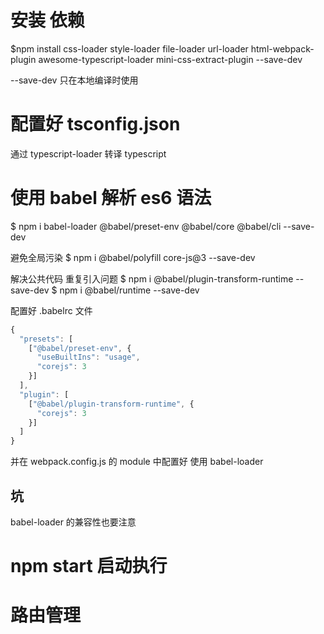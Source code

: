 # 安装 依赖
  $npm install css-loader style-loader file-loader url-loader html-webpack-plugin awesome-typescript-loader mini-css-extract-plugin --save-dev

  --save-dev 只在本地编译时使用

# 配置好 tsconfig.json
通过 typescript-loader 转译 typescript

# 使用 babel 解析 es6 语法
$ npm i babel-loader @babel/preset-env @babel/core @babel/cli --save-dev

避免全局污染
$ npm i @babel/polyfill core-js@3 --save-dev

解决公共代码 重复引入问题
$ npm i @babel/plugin-transform-runtime --save-dev
$ npm i @babel/runtime --save-dev

配置好 .babelrc 文件
```js
{
  "presets": [
    ["@babel/preset-env", {
      "useBuiltIns": "usage",
      "corejs": 3
    }]
  ],
  "plugin": [
    ["@babel/plugin-transform-runtime", {
      "corejs": 3
    }]
  ]
}
```
并在 webpack.config.js 的 module 中配置好 使用 babel-loader

## 坑
  babel-loader 的兼容性也要注意

# npm start 启动执行

# 路由管理